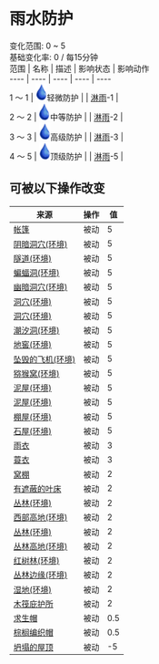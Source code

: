 # 雨水防护  
变化范围: 0 ~ 5  
基础变化率: 0 / 每15分钟  
范围  |  名称  |  描述  |  影响状态  |  影响动作  
----  |  ----  |  ----  |  ----  |  ----  
1 ～ 1  |  <img decoding="async" src="Sprite/Thirst.png" style="width:20px;">轻微防护  |    |  [淋雨](RainExposure.md)-1  |    
2 ～ 2  |  <img decoding="async" src="Sprite/Thirst.png" style="width:20px;">中等防护  |    |  [淋雨](RainExposure.md)-2  |    
3 ～ 3  |  <img decoding="async" src="Sprite/Thirst.png" style="width:20px;">高级防护  |    |  [淋雨](RainExposure.md)-3  |    
4 ～ 5  |  <img decoding="async" src="Sprite/Thirst.png" style="width:20px;">顶级防护  |    |  [淋雨](RainExposure.md)-5  |    
## 可被以下操作改变  
来源  |  操作  |  值  
----  |  ----  |  ----  
[帐篷](TentDeployed.md)  |  被动  |  5  
[阴暗洞穴(环境)](Env_DarkChamber.md)  |  被动  |  5  
[隧道(环境)](Env_Tunnel.md)  |  被动  |  5  
[蝙蝠洞(环境)](Env_CaveBats.md)  |  被动  |  5  
[幽暗洞穴(环境)](Env_CaveDark.md)  |  被动  |  5  
[洞穴(环境)](Env_CaveGrasslands.md)  |  被动  |  5  
[洞穴(环境)](Env_CaveSea.md)  |  被动  |  5  
[潮汐洞(环境)](Env_CaveTidal.md)  |  被动  |  5  
[地窖(环境)](Env_Cellar.md)  |  被动  |  5  
[坠毁的飞机(环境)](Env_CrashedPlane.md)  |  被动  |  5  
[猕猴窝(环境)](Env_MacaqueDen.md)  |  被动  |  5  
[泥屋(环境)](Env_MudHut.md)  |  被动  |  5  
[泥屋(环境)](Env_MudHutRuins.md)  |  被动  |  5  
[棚屋(环境)](Env_Shed.md)  |  被动  |  5  
[石屋(环境)](Env_StoneHut.md)  |  被动  |  5  
[雨衣](Raincoat.md)  |  被动  |  3  
[蓑衣](StrawCape.md)  |  被动  |  3  
[窝棚](Shelter.md)  |  被动  |  2  
[有遮蔽的叶床](ShelteredLeafBed.md)  |  被动  |  2  
[丛林(环境)](Env_DeepJungle.md)  |  被动  |  2  
[西部高地(环境)](Env_HighlandsWestern.md)  |  被动  |  2  
[丛林(环境)](Env_Jungle.md)  |  被动  |  2  
[丛林高地(环境)](Env_JungleHighlands.md)  |  被动  |  2  
[红树林(环境)](Env_Mangroves.md)  |  被动  |  2  
[丛林边缘(环境)](Env_Outskirts.md)  |  被动  |  2  
[湿地(环境)](Env_Wetlands.md)  |  被动  |  2  
[木筏庇护所](RaftShelter.md)  |  被动  |  2  
[求生帽](HatSurvival.md)  |  被动  |  0.5  
[棕榈编织帽](HatWoven.md)  |  被动  |  0.5  
[坍塌的屋顶](Dmg_RoofCollapsed.md)  |  被动  |  -5  
